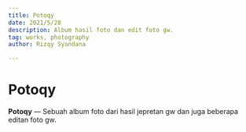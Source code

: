 ```yaml
---
title: Potoqy
date: 2021/5/28
description: Album hasil foto dan edit foto gw.
tag: works, photography
author: Rizqy Syandana

---
```


# Potoqy

**Potoqy** — Sebuah album foto dari hasil jepretan gw dan juga beberapa editan foto gw.